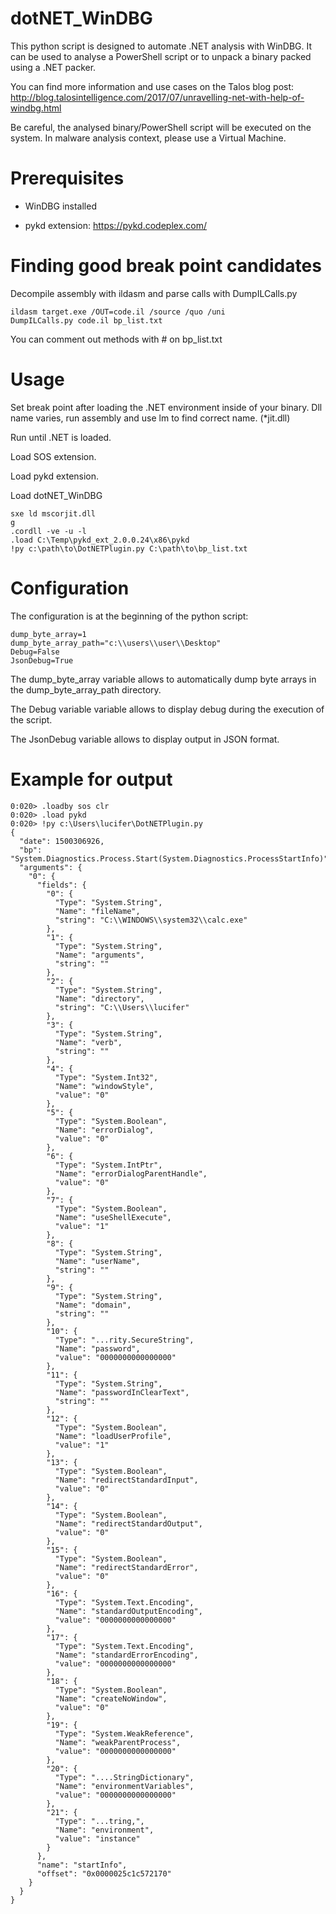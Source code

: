 # dotNET_WinDBG

This python script is designed to automate .NET analysis with WinDBG. It can be used to analyse a PowerShell script or to unpack a binary packed using a .NET packer.

You can find more information and use cases on the Talos blog post: http://blog.talosintelligence.com/2017/07/unravelling-net-with-help-of-windbg.html

Be careful, the analysed binary/PowerShell script will be executed on the system. In malware analysis context, please use a Virtual Machine.

# Prerequisites

* WinDBG installed

* pykd extension: https://pykd.codeplex.com/

# Finding good break point candidates

Decompile assembly with ildasm and parse calls with DumpILCalls.py

```
ildasm target.exe /OUT=code.il /source /quo /uni
DumpILCalls.py code.il bp_list.txt
```

You can comment out methods with # on bp_list.txt

# Usage

Set break point after loading the .NET environment inside of your binary. Dll name varies, run assembly and use lm to find correct name. (*jit.dll)

Run until .NET is loaded.

Load SOS extension.

Load pykd extension.

Load dotNET_WinDBG

```
sxe ld mscorjit.dll
g
.cordll -ve -u -l
.load C:\Temp\pykd_ext_2.0.0.24\x86\pykd
!py c:\path\to\DotNETPlugin.py C:\path\to\bp_list.txt
```


# Configuration

The configuration is at the beginning of the python script:

```
dump_byte_array=1
dump_byte_array_path="c:\\users\\user\\Desktop"
Debug=False
JsonDebug=True
```

The dump_byte_array variable allows to automatically dump byte arrays in the dump_byte_array_path directory.

The Debug variable variable allows to display debug during the execution of the script.

The JsonDebug variable allows to display output in JSON format.


# Example for output

```
0:020> .loadby sos clr
0:020> .load pykd
0:020> !py c:\Users\lucifer\DotNETPlugin.py
{
  "date": 1500306926, 
  "bp": "System.Diagnostics.Process.Start(System.Diagnostics.ProcessStartInfo)", 
  "arguments": {
    "0": {
      "fields": {
        "0": {
          "Type": "System.String", 
          "Name": "fileName", 
          "string": "C:\\WINDOWS\\system32\\calc.exe"
        }, 
        "1": {
          "Type": "System.String", 
          "Name": "arguments", 
          "string": ""
        }, 
        "2": {
          "Type": "System.String", 
          "Name": "directory", 
          "string": "C:\\Users\\lucifer"
        }, 
        "3": {
          "Type": "System.String", 
          "Name": "verb", 
          "string": ""
        }, 
        "4": {
          "Type": "System.Int32", 
          "Name": "windowStyle", 
          "value": "0"
        }, 
        "5": {
          "Type": "System.Boolean", 
          "Name": "errorDialog", 
          "value": "0"
        }, 
        "6": {
          "Type": "System.IntPtr", 
          "Name": "errorDialogParentHandle", 
          "value": "0"
        }, 
        "7": {
          "Type": "System.Boolean", 
          "Name": "useShellExecute", 
          "value": "1"
        }, 
        "8": {
          "Type": "System.String", 
          "Name": "userName", 
          "string": ""
        }, 
        "9": {
          "Type": "System.String", 
          "Name": "domain", 
          "string": ""
        }, 
        "10": {
          "Type": "...rity.SecureString", 
          "Name": "password", 
          "value": "0000000000000000"
        }, 
        "11": {
          "Type": "System.String", 
          "Name": "passwordInClearText", 
          "string": ""
        }, 
        "12": {
          "Type": "System.Boolean", 
          "Name": "loadUserProfile", 
          "value": "1"
        }, 
        "13": {
          "Type": "System.Boolean", 
          "Name": "redirectStandardInput", 
          "value": "0"
        }, 
        "14": {
          "Type": "System.Boolean", 
          "Name": "redirectStandardOutput", 
          "value": "0"
        }, 
        "15": {
          "Type": "System.Boolean", 
          "Name": "redirectStandardError", 
          "value": "0"
        }, 
        "16": {
          "Type": "System.Text.Encoding", 
          "Name": "standardOutputEncoding", 
          "value": "0000000000000000"
        }, 
        "17": {
          "Type": "System.Text.Encoding", 
          "Name": "standardErrorEncoding", 
          "value": "0000000000000000"
        }, 
        "18": {
          "Type": "System.Boolean", 
          "Name": "createNoWindow", 
          "value": "0"
        }, 
        "19": {
          "Type": "System.WeakReference", 
          "Name": "weakParentProcess", 
          "value": "0000000000000000"
        }, 
        "20": {
          "Type": "....StringDictionary", 
          "Name": "environmentVariables", 
          "value": "0000000000000000"
        }, 
        "21": {
          "Type": "...tring,", 
          "Name": "environment", 
          "value": "instance"
        }
      }, 
      "name": "startInfo", 
      "offset": "0x0000025c1c572170"
    }
  }
}
```
